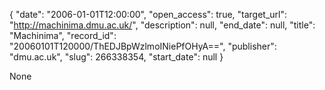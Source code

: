 {
  "date": "2006-01-01T12:00:00", 
  "open_access": true, 
  "target_url": "http://machinima.dmu.ac.uk/", 
  "description": null, 
  "end_date": null, 
  "title": "Machinima", 
  "record_id": "20060101T120000/ThEDJBpWzlmoINiePfOHyA==", 
  "publisher": "dmu.ac.uk", 
  "slug": 266338354, 
  "start_date": null
}

None